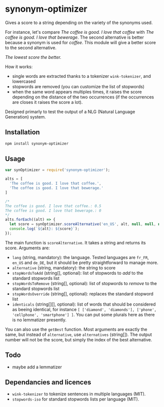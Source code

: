 # synonym-optimizer

Gives a score to a string depending on the variety of the synonyms used. 

For instance, let's compare _The coffee is good. I love that coffee_ with _The coffee is good. I love that bewerage_. The second alternative is better because a synonym is used for _coffee_. This module will give a better score to the second alternative.

*The lowest score the better.*

How it works:

* single words are extracted thanks to a tokenizer `wink-tokenizer`, and lowercased
* stopwords are removed (you can customize the list of stopwords)
* when the same word appears multiples times, it raises the score depending on the distance of the two occurrences (if the occurrences are closes it raises the score a lot).

Designed primarly to test the output of a NLG (Natural Language Generation) system.


## Installation 
```sh
npm install synonym-optimizer
```

## Usage

```javascript
var synOptimizer = require('synonym-optimizer');

alts = [
  'The coffee is good. I love that coffee.',
  'The coffee is good. I love that bewerage.'
]

/*
The coffee is good. I love that coffee.: 0.5
The coffee is good. I love that bewerage.: 0
*/
alts.forEach((alt) => {
  let score = synOptimizer.scoreAlternative('en_US', alt, null, null, null, null);
  console.log(`${alt}: ${score}`);
});
```

The main function is `scoreAlternative`. It takes a string and returns its score. Arguments are:

* `lang` (string, mandatory): the language. Tested languages are `fr_FR`, `en_US` and `de_DE`, but it should be pretty straightforward to manage more.
* `alternative` (string, mandatory): the string to score
* `stopWordsToAdd` (string[], optional): list of stopwords to _add_ to the standard stopwords list
* `stopWordsToRemove` (string[], optional): list of stopwords to _remove_ to the standard stopwords list
* `stopWordsOverride` (string[], optional): replaces the standard stopword list
* `identicals` (string[][], optional): list of words that should be considered as beeing identical, for instance `[ ['diamond', 'diamonds'], ['phone', 'cellphone', 'smartphone'] ]`. You can put some plurals here as there is no lemmatizer presently.

You can also use the `getBest` function. Most arguments are exactly the same, but instead of `alternative`, use `alternatives` (string[]). The output number will not be the score, but simply the index of the best alternative.

## Todo

* maybe add a lemmatizer


## Dependancies and licences

* `wink-tokenizer` to tokenize sentences in multiple languages (MIT).
* `stopwords-iso` for standard stopwords lists per language (MIT).

